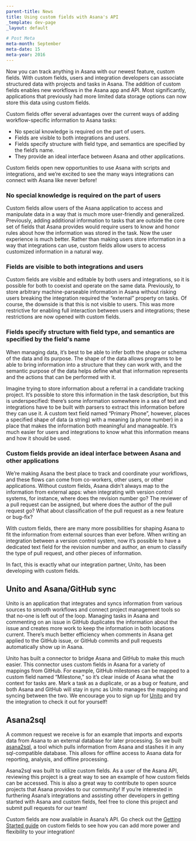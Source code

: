 ```yaml
---
parent-title: News
title: Using custom fields with Asana's API
_template: dev-page
_layout: default

# Post Meta
meta-month: September
meta-date: 15
meta-year: 2016
---
```

Now you can track anything in Asana with our newest feature, custom fields. With custom fields, users and integration developers can associate structured data with projects and tasks in Asana. The addition of custom fields enables new workflows in the Asana app and API. Most significantly, applications that previously had more limited data storage options can now store this data using custom fields.

Custom fields offer several advantages over the current ways of adding workflow-specific information to Asana tasks:

* No special knowledge is required on the part of users.
* Fields are visible to both integrations and users.
* Fields specify structure with field type, and semantics are specified by the field&rsquo;s name.
* They provide an ideal interface between Asana and other applications.

Custom fields open new opportunities to use Asana with scripts and integrations, and we&rsquo;re excited to see the many ways integrations can connect with Asana like never before!

### No special knowledge is required on the part of users

Custom fields allow users of the Asana application to access and manipulate data in a way that is much more user-friendly and generalized. Previously, adding additional information to tasks that are outside the core set of fields that Asana provides would require users to know and honor rules about how the information was stored in the task. Now the user experience is much better. Rather than making users store information in a way that integrations can use, custom fields allow users to access customized information in a natural way.

### Fields are visible to both integrations and users

Custom fields are visible and editable by both users and integrations, so it is possible for both to coexist and operate on the same data. Previously, to store arbitrary machine-parseable information in Asana without risking users breaking the integration required the &ldquo;external&rdquo; property on tasks. Of course, the downside is that this is not visible to users. This was more restrictive for enabling full interaction between users and integrations; these restrictions are now opened with custom fields.

### Fields specify structure with field type, and semantics are specified by the field's name

When managing data, it&rsquo;s best to be able to infer both the shape or schema of the data and its purpose. The shape of the data allows programs to be able to bring information into a structure that they can work with, and the semantic purpose of the data helps define what that information represents and the actions that can be performed with it.

Imagine trying to store information about a referral in a candidate tracking project. It&rsquo;s possible to store this information in the task description, but this is underspecified: there&rsquo;s some information somewhere in a sea of text and integrations have to be built with parsers to extract this information before they can use it. A custom text field named &ldquo;Primary Phone&rdquo;, however, places a specified shape of data (a string) with a meaning (a phone number) in a place that makes the information both meaningful and manageable. It&rsquo;s much easier for users and integrations to know what this information means and how it should be used.

### Custom fields provide an ideal interface between Asana and other applications

We&rsquo;re making Asana the best place to track and coordinate your workflows, and these flows can come from co-workers, other users, or other applications. Without custom fields, Asana didn&rsquo;t always map to the information from external apps: when integrating with version control systems, for instance, where does the revision number go? The reviewer of a pull request can be assigned, but where does the author of the pull request go? What about classification of the pull request as a new feature or bug-fix?

With custom fields, there are many more possibilities for shaping Asana to fit the information from external sources than ever before. When writing an integration between a version control system, now it&rsquo;s possible to have a dedicated text field for the revision number and author, an enum to classify the type of pull request, and other pieces of information.

In fact, this is exactly what our integration partner, Unito, has been developing with custom fields.

## Unito and Asana/GitHub sync

Unito is an application that integrates and syncs information from various sources to smooth workflows and connect project management tools so that no-one is left out of the loop. Managing tasks in Asana and commenting on an issue in GitHub duplicates the information about the issue and creates more work to keep the information in both locations current. There&rsquo;s much better efficiency when comments in Asana get applied to the GitHub issue, or GitHub commits and pull requests automatically show up in Asana.

Unito has built a connector to bridge Asana and GitHub to make this much easier. This connector uses custom fields in Asana for a variety of mappings from GitHub. For example, GitHub milestones can be mapped to a custom field named &ldquo;Milestone,&rdquo; so it&rsquo;s clear inside of Asana what the context for tasks are. Mark a task as a duplicate, or as a bug or feature, and both Asana and GitHub will stay in sync as Unito manages the mapping and syncing between the two. We encourage you to sign up for [Unito](/apps/unito) and try the integration to check it out for yourself!

## Asana2sql
A common request we receive is for an example that imports and exports data from Asana to an external database for later processing. So we built [asana2sql](https://github.com/Asana/asana2sql), a tool which pulls information from Asana and stashes it in any sql-compatible database. This allows for offline access to Asana data for reporting, analysis, and offline processing.

Asana2sql was built to utilize custom fields. As a user of the Asana API, reviewing this project is a great way to see an example of how custom fields can be accessed. This is also a great way to contribute to open source projects that Asana provides to our community! If you&rsquo;re interested in furthering Asana&rsquo;s integrations and assisting other developers in getting started with Asana and custom fields, feel free to clone this project and submit pull requests for our team!

Custom fields are now available in Asana&rsquo;s API. Go check out the [Getting Started guide](/developers/documentation/getting-started/custom-fields) on custom fields to see how you can add more power and flexibility to your integration!
